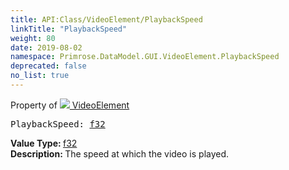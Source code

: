 ```yaml
---
title: API:Class/VideoElement/PlaybackSpeed
linkTitle: "PlaybackSpeed"
weight: 80
date: 2019-08-02
namespace: Primrose.DataModel.GUI.VideoElement.PlaybackSpeed
deprecated: false
no_list: true
---
```

Property of <a href="/docs/api-reference/Class/VideoElement"><img src="/icons/silk/frame.png"/>&nbsp;VideoElement</a>
<pre class="method-declaration">
PlaybackSpeed: <a class="type" href="/docs/api-reference/System/Primitives#single">f32</a></pre>
<b>Value Type: </b>
<a class="type" href="/docs/api-reference/System/Primitives#single">f32</a>
<br/>
<b>Description: </b>
The speed at which the video is played.

